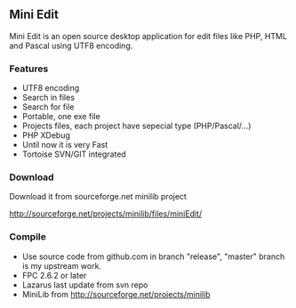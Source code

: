 ## Mini Edit 

Mini Edit is an open source desktop application for edit files like PHP, HTML and Pascal using UTF8 encoding.

### Features

* UTF8 encoding
* Search in files
* Search for file
* Portable, one exe file
* Projects files, each project have sepecial type (PHP/Pascal/...)
* PHP XDebug
* Until now it is very Fast
* Tortoise SVN/GIT integrated

### Download 
Download it from sourceforge.net minilib project

http://sourceforge.net/projects/minilib/files/miniEdit/

### Compile 
 - Use source code from github.com in branch "release", "master" branch is my upstream work.
 - FPC 2.6.2 or later
 - Lazarus last update from svn repo
 - MiniLib from http://sourceforge.net/projects/minilib
